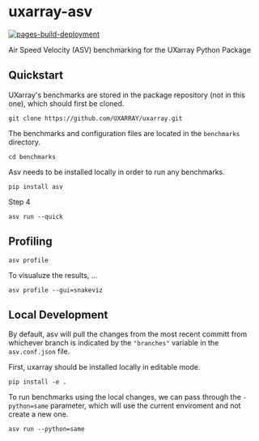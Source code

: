 # uxarray-asv
[![pages-build-deployment](https://github.com/UXARRAY/uxarray-asv/actions/workflows/pages/pages-build-deployment/badge.svg)](https://github.com/UXARRAY/uxarray-asv/actions/workflows/pages/pages-build-deployment)

Air Speed Velocity (ASV) benchmarking for the UXarray Python Package

## Quickstart

UXarray's benchmarks are stored in the package repository (not in this one), which should first be cloned. 
```
git clone https://github.com/UXARRAY/uxarray.git
```

The benchmarks and configuration files are located in the `benchmarks` directory.
```
cd benchmarks
```
Asv needs to be installed locally in order to run any benchmarks. 
```
pip install asv
```
Step 4
```
asv run --quick
```

## Profiling
```
asv profile
```

To visualuze the results, ...
```
asv profile --gui=snakeviz
```

## Local Development 

By default, asv will pull the changes from the most recent committ from whichever branch is indicated by the `"branches"` variable in the `asv.conf.json` file.

First, uxarray should be installed locally in editable mode.
```
pip install -e .
```


To run benchmarks using the local changes, we can pass through the ``-python=same`` parameter, which will use the current enviroment and not create a new one. 
```
asv run --python=same
```










